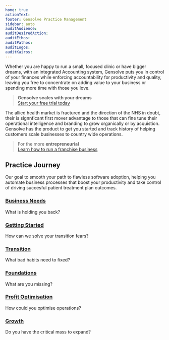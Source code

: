 ```yaml
---
home: true
actionText:
footer: Gensolve Practice Management
sidebar: auto
auditAudience:
auditDesiredAction:
auditEthos:
auditPathos:
auditLogos:
auditKairos:
---
```


Whether you are happy to run a small, focused clinic or have bigger dreams, with an integrated Accounting system, Gensolve puts you in control of your finances while enforcing accountability for productivity and quality, leaving you free to concentrate on adding value to your business or spending more time with those you love.

> **Gensolve scales with your dreams**<br>[Start your free trial today](./practice-journey/getting-started/installation/)

The allied health market is fractured and the direction of the NHS in doubt, their is signnficant first mover advantage to those that can fine tune their operational intelligence and branding to grow organically or by acquistion. Gensolve has the product to get you started and track history of helping customers scale businesses to country wide operations.

> For the more **entrepreneurial**<br>[Learn how to run a franchise business](./practice-journey/growth/)

## Practice Journey

Our goal to smooth your path to flawless software adoption, helping you automate business processes that boost your productivity and take control of driving succesful patient treatment plan outcomes.

### [Business Needs](./practice-journey/needs)

What is holding you back?

### [Getting Started](./practice-journey/getting-started)

How can we solve your transition fears?

### [Transition](./practice-journey/transition)

What bad habits need to fixed?

### [Foundations](./practice-journey/foundations)

What are you missing?

### [Profit Optimisation](./practice-journey/profit-optimisation)

How could you optimise operations?

### [Growth](./practice-journey/growth)

Do you have the critical mass to expand?
